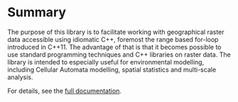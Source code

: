 # Summary

The purpose of this library is to facilitate working with geographical raster data accessible using idiomatic C++, foremost the range based for-loop introduced in C++11. The advantage of that is that it becomes possible to use standard programming techniques and C++ libraries on raster data. The library is intended to especially useful for environmental modelling, including Cellular Automata modelling, spatial statistics and multi-scale analysis.

For details, see the [full documentation](./documentation/raster.md).
